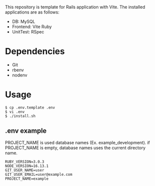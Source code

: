 This repository is template for Rails application with Vite.
The installed applications are as follows:

* DB: MySQL
* Frontend: Vite Ruby
* UnitTest: RSpec

# Dependencies
* Git
* rbenv
* nodenv

# Usage
```shell
$ cp .env.template .env
$ vi .env
$ ./install.sh
```

## .env example
PROJECT_NAME is used database names (Ex. example_development). if PROJECT_NAME is empty, database names uses the current directory name.

```shell
RUBY_VERSION=3.0.3
NODE_VERSION=16.13.1
GIT_USER_NAME=user
GIT_USER_EMAIL=user@example.com
PROJECT_NAME=example
```